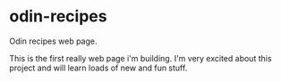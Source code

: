 # odin-recipes
Odin recipes web page.

This is the first really web page i'm building.
I'm very excited about this project and will learn loads of new and fun stuff.